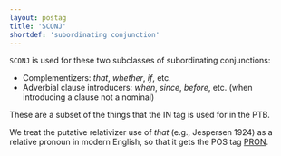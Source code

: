 ```yaml
---
layout: postag
title: 'SCONJ'
shortdef: 'subordinating conjunction'
---
```


`SCONJ` is used for these two subclasses of subordinating conjunctions:

* Complementizers: _that_, _whether_, _if_, etc.
* Adverbial clause introducers: _when_, _since_, _before_, etc. (when introducing a clause not a nominal)

These are a subset of the things that the IN tag is used for in the PTB.

We treat the putative relativizer use of _that_ (e.g., Jespersen 1924) as a relative pronoun in modern English, so that it gets the POS tag [PRON]().
<!-- Interlanguage links updated Út 9. května 2023, 20:03:28 CEST -->
